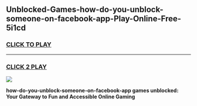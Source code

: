 
## Unblocked-Games-how-do-you-unblock-someone-on-facebook-app-Play-Online-Free-5i1cd
<h3>
<a href="https://premium76.site?title=how-do-you-unblock-someone-on-facebook-app&ref=26A">CLICK TO PLAY</a></h3>
<hr>

<h3>
<a href="https://premium76.site?title=how-do-you-unblock-someone-on-facebook-app&ref=26A">CLICK 2 PLAY</a>
  
</h3>

<a href="https://premium76.site?title=how-do-you-unblock-someone-on-facebook-app&ref=26A"><img src="https://clearcache.store/games.png"></a>


**how-do-you-unblock-someone-on-facebook-app games unblocked: Your Gateway to Fun and Accessible Online Gaming**
